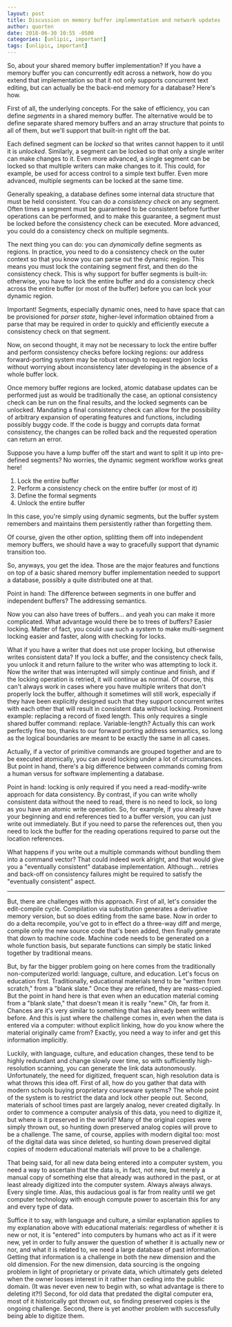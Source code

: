 ```yaml
---
layout: post
title: Discussion on memory buffer implementation and network updates
author: quorten
date: 2018-06-30 10:55 -0500
categories: [unlipic, important]
tags: [unlipic, important]
---
```


So, about your shared memory buffer implementation?  If you have a
memory buffer you can concurrently edit across a network, how do you
extend that implementation so that it not only supports concurrent
text editing, but can actually be the back-end memory for a database?
Here's how.

First of all, the underlying concepts.  For the sake of efficiency,
you can define _segments_ in a shared memory buffer.  The alternative
would be to define separate shared memory buffers and an array
structure that points to all of them, but we'll support that built-in
right off the bat.

Each defined segment can be _locked_ so that writes cannot happen to
it until it is _unlocked_.  Similarly, a segment can be locked so that
only a single writer can make changes to it.  Even more advanced, a
single segment can be locked so that multiple writers can make changes
to it.  This could, for example, be used for access control to a
simple text buffer.  Even more advanced, multiple segments can be
locked at the same time.

Generally speaking, a database defines some internal data structure
that must be held consistent.  You can do a _consistency check_ on any
segment.  Often times a segment must be guaranteed to be consistent
before further operations can be performed, and to make this
guarantee, a segment must be locked before the consistency check can
be executed.  More advanced, you could do a consistency check on
multiple segments.

<!-- more -->

The next thing you can do: you can _dynamically_ define segments as
regions.  In practice, you need to do a consistency check on the outer
context so that you know you can parse out the dynamic region.  This
means you must lock the containing segment first, and then do the
consistency check.  This is why support for buffer segments is
built-in: otherwise, you have to lock the entire buffer and do a
consistency check across the entire buffer (or most of the buffer)
before you can lock your dynamic region.

Important!  Segments, especially dynamic ones, need to have space that
can be provisioned for _parser state_, higher-level information
obtained from a parse that may be required in order to quickly and
efficiently execute a consistency check on that segment.

Now, on second thought, it may not be necessary to lock the entire
buffer and perform consistency checks before locking regions: our
address forward-porting system may be robust enough to request region
locks without worrying about inconsistency later developing in the
absence of a whole buffer lock.

Once memory buffer regions are locked, atomic database updates can be
performed just as would be traditionally the case, an optional
consistency check can be run on the final results, and the locked
segments can be unlocked.  Mandating a final consistency check can
allow for the possibility of arbitrary expansion of operating features
and functions, including possibly buggy code.  If the code is buggy
and corrupts data format consistency, the changes can be rolled back
and the requested operation can return an error.

Suppose you have a lump buffer off the start and want to split it up
into pre-defined segments?  No worries, the dynamic segment workflow
works great here!

1. Lock the entire buffer
2. Perform a consistency check on the entire buffer (or most of it)
3. Define the formal segments
4. Unlock the entire buffer

In this case, you're simply using dynamic segments, but the buffer
system remembers and maintains them persistently rather than
forgetting them.

Of course, given the other option, splitting them off into independent
memory buffers, we should have a way to gracefully support that
dynamic transition too.

So, anyways, you get the idea.  Those are the major features and
functions on top of a basic shared memory buffer implementation needed
to support a database, possibly a quite distributed one at that.

Point in hand: The difference between segments in one buffer and
independent buffers?  The addressing semantics.

Now you can also have trees of buffers... and yeah you can make it
more complicated.  What advantage would there be to trees of buffers?
Easier locking.  Matter of fact, you could use such a system to make
multi-segment locking easier and faster, along with checking for
locks.

What if you have a writer that does not use proper locking, but
otherwise writes consistent data?  If you lock a buffer, and the
consistency check fails, you unlock it and return failure to the
writer who was attempting to lock it.  Now the writer that was
interrupted will simply continue and finish, and if the locking
operation is retried, it will continue as normal.  Of course, this
can't always work in cases where you have multiple writers that don't
properly lock the buffer, although it sometimes will still work,
especially if they have been explicitly designed such that they
support concurrent writes with each other that will result in
consistent data without locking.  Prominent example: replacing a
record of fixed length.  This only requires a single shared buffer
command: replace.  Variable-length?  Actually this can work perfectly
fine too, thanks to our forward porting address semantics, so long as
the logical boundaries are meant to be exactly the same in all cases.

Actually, if a vector of primitive commands are grouped together and
are to be executed atomically, you can avoid locking under a lot of
circumstances.  But point in hand, there's a big difference between
commands coming from a human versus for software implementing a
database.

Point in hand: locking is only required if you need a
read-modify-write approach for data consistency.  By contrast, if you
can write wholly consistent data without the need to read, there is no
need to lock, so long as you have an atomic write operation.  So, for
example, if you already have your beginning and end references tied to
a buffer version, you can just write out immediately.  But if you need
to parse the references out, then you need to lock the buffer for the
reading operations required to parse out the location references.

What happens if you write out a multiple commands without bundling
them into a command vector?  That could indeed work alright, and that
would give you a "eventually consistent" database implementation.
Although... retries and back-off on consistency failures might be
required to satisfy the "eventually consistent" aspect.

----------

But, there are challenges with this approach.  First of all, let's
consider the edit-compile cycle.  Compilation via substitution
generates a derivative memory version, but so does editing from the
same base.  Now in order to do a delta recompile, you've got to in
effect do a three-way diff and merge, compile only the new source code
that's been added, then finally generate that down to machine code.
Machine code needs to be generated on a whole function basis, but
separate functions can simply be static linked together by traditional
means.

But, by far the bigger problem going on here comes from the
traditionally non-computerized world: language, culture, and
education.  Let's focus on education first.  Traditionally,
educational materials tend to be "written from scratch," from a "blank
slate."  Once they are refined, they are mass-copied.  But the point
in hand here is that even when an education material coming from a
"blank slate," that doesn't mean it is really "new."  Oh, far from it.
Chances are it's very similar to something that has already been
written before.  And this is just where the challenge comes in, even
when the data is entered via a computer: without explicit linking, how
do you know where the material originally came from?  Exactly, you
need a way to infer and get this information implicitly.

Luckily, with language, culture, and education changes, these tend to
be highly redundant and change slowly over time, so with sufficiently
high-resolution scanning, you can generate the link data autonomously.
Unfortunately, the need for digitized, frequent scan, high resolution
data is what throws this idea off.  First of all, how do you gather
that data with modern schools buying proprietary courseware systems?
The whole point of the system is to restrict the data and lock other
people out.  Second, materials of school times past are largely
analog, never created digitally.  In order to commence a computer
analysis of this data, you need to digitize it, but where is it
preserved in the world?  Many of the original copies were simply
thrown out, so hunting down preserved analog copies will prove to be a
challenge.  The same, of course, applies with modern digital too: most
of the digital data was since deleted, so hunting down preserved
digital copies of modern educational materials will prove to be a
challenge.

That being said, for all new data being entered into a computer
system, you need a way to ascertain that the data is, in fact, not
new, but merely a manual copy of something else that already was
authored in the past, or at least already digitized into the computer
system.  Always always always.  Every single time.  Alas, this
audacious goal is far from reality until we get computer technology
with enough compute power to ascertain this for any and every type of
data.

Suffice it to say, with language and culture, a similar explanation
applies to my explanation above with educational materials: regardless
of whether it is new or not, it is "entered" into computers by humans
who act as if it were new, yet in order to fully answer the question
of whether it is actually new or nor, and what it is related to, we
need a large database of past information.  Getting that information
is a challenge in both the new dimension and the old dimension.  For
the new dimension, data sourcing is the ongoing problem in light of
proprietary or private data, which ultimately gets deleted when the
owner looses interest in it rather than ceding into the public domain.
(It was never even new to begin with, so what advantage is there to
deleting it?!)  Second, for old data that predated the digital
computer era, most of it historically got thrown out, so finding
preserved copies is the ongoing challenge.  Second, there is yet
another problem with successfully being able to digitize them.
